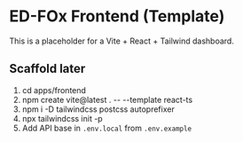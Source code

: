 # ED-FOx Frontend (Template)

This is a placeholder for a Vite + React + Tailwind dashboard.

## Scaffold later

1. cd apps/frontend
2. npm create vite@latest . -- --template react-ts
3. npm i -D tailwindcss postcss autoprefixer
4. npx tailwindcss init -p
5. Add API base in `.env.local` from `.env.example`
